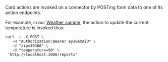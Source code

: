 Card actions are invoked on a connector by POSTing form data to one of its action endpoints.

For example, in our [Weather sample](https://github.com/vmwaresamples/card-connectors-guide/tree/master/samples/node), the action to update the current temperature is invoked thus:

```
curl -i -X POST \
   -H "Authorization:Bearer eyJ0eXAiO" \
   -d "zip=30360" \
   -d "temperature=90" \
 'http://localhost:3000/reports'
```